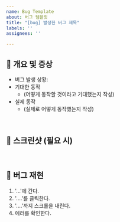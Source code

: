 ```yaml
---
name: Bug Template
about: 버그 템플릿
title: "[bug] 발생한 버그 제목"
labels: ''
assignees: ''

---
```


## 📝 개요 및 증상

- 버그 발생 상황:
- 기대한 동작
    - (어떻게 동작할 것이라고 기대했는지 작성)
- 실제 동작
    - (실제로 어떻게 동작했는지 작성)

<br>

## 📸 스크린샷 (필요 시)

<br>

## 🐛 버그 재현 

1. '...'에 간다.
2. '....'를 클릭한다.
3. '....'까지 스크롤을 내린다.
4. 에러를 확인한다.

<br>
